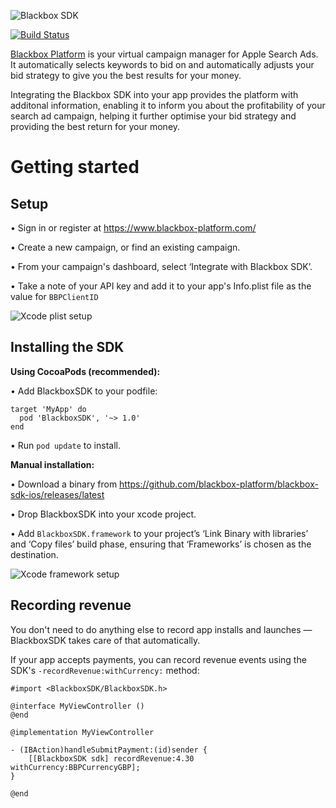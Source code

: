 ![Blackbox SDK](https://cdn.rawgit.com/blackbox-platform/blackbox-sdk-ios/master/img/blackbox.svg)

[![Build Status](https://travis-ci.org/blackbox-platform/blackbox-sdk-ios.svg?branch=master)](https://travis-ci.org/blackbox-platform/blackbox-sdk-ios)

[Blackbox Platform](https://www.blackbox-platform.com/) is your virtual campaign manager for
Apple Search Ads. It automatically selects keywords to bid on and automatically adjusts your
bid strategy to give you the best results for your money.

Integrating the Blackbox SDK into your app provides the platform with additonal information, enabling it to inform you about the profitability of your search ad campaign, helping it further optimise your bid strategy and providing the best return for your money.


# Getting started

## Setup

• Sign in or register at https://www.blackbox-platform.com/

• Create a new campaign, or find an existing campaign.

• From your campaign's dashboard, select ‘Integrate with Blackbox SDK’.

• Take a note of your API key and add it to your app's Info.plist file as the value for `BBPClientID`

![Xcode plist setup](https://cdn.rawgit.com/blackbox-platform/blackbox-sdk-ios/master/img/plist-setup.png)


## Installing the SDK

**Using CocoaPods (recommended):**

• Add BlackboxSDK to your podfile:

````
target 'MyApp' do
  pod 'BlackboxSDK', '~> 1.0'
end
````
• Run `pod update` to install.


**Manual installation:**

• Download a binary from https://github.com/blackbox-platform/blackbox-sdk-ios/releases/latest

• Drop BlackboxSDK into your xcode project.

• Add `BlackboxSDK.framework` to your project’s ‘Link Binary with libraries’ and ‘Copy files’ build phase, ensuring that ‘Frameworks’ is chosen as the destination.

![Xcode framework setup](https://cdn.rawgit.com/blackbox-platform/blackbox-sdk-ios/master/img/linker-setup.png)


## Recording revenue

You don't need to do anything else to record app installs and launches — BlackboxSDK takes care of that automatically.

If your app accepts payments, you can record revenue events using the SDK's `-recordRevenue:withCurrency:` method:

````
#import <BlackboxSDK/BlackboxSDK.h>

@interface MyViewController ()
@end

@implementation MyViewController

- (IBAction)handleSubmitPayment:(id)sender {
    [[BlackboxSDK sdk] recordRevenue:4.30 withCurrency:BBPCurrencyGBP];
}

@end
````